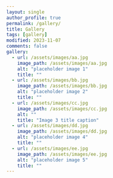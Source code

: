 ```yaml
---
layout: single
author_profile: true
permalink: /gallery/
title: Gallery
tags: [gallery]
modified: 2023-11-07
comments: false
gallery:
  - url: /assets/images/aa.jpg
    image_path: /assets/images/aa.jpg
    alt: "placeholder image 1"
    title: ""
  - url: /assets/images/bb.jpg
    image_path: /assets/images/bb.jpg
    alt: "placeholder image 2"
    title: ""
  - url: /assets/images/cc.jpg
    image_path: /assets/images/cc.jpg
    alt: ""
    title: "Image 3 title caption"  
  - url: /assets/images/dd.jpg
    image_path: /assets/images/dd.jpg
    alt: "placeholder image 4"
    title: ""
  - url: /assets/images/ee.jpg
    image_path: /assets/images/ee.jpg
    alt: "placeholder image 5"
    title: ""      
---
```


<!-- {% include gallery caption="This is a sample gallery with **Markdown support**." %} -->